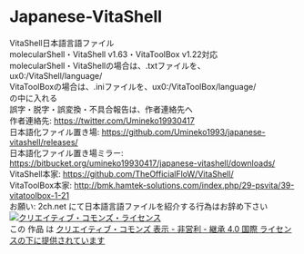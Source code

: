 # Japanese-VitaShell
VitaShell日本語言語ファイル<br />
molecularShell・VitaShell v1.63・VitaToolBox v1.22対応<br />
molecularShell・VitaShellの場合は、.txtファイルを、ux0:/VitaShell/language/<br />
VitaToolBoxの場合は、.iniファイルを、ux0:/VitaToolBox/language/<br />
の中に入れる<br />
誤字・脱字・誤変換・不具合報告は、作者連絡先へ<br />
作者連絡先: https://twitter.com/Umineko19930417<br />
日本語化ファイル置き場: https://github.com/Umineko1993/japanese-vitashell/releases/<br />
日本語化ファイル置き場ミラー: https://bitbucket.org/umineko19930417/japanese-vitashell/downloads/<br />
VitaShell本家: https://github.com/TheOfficialFloW/VitaShell/<br />
VitaToolBox本家: http://bmk.hamtek-solutions.com/index.php/29-psvita/39-vitatoolbox-1-21<br />
お願い: 2ch.net にて日本語言語ファイルを紹介する行為はお辞め下さい<br />
<a rel="license" href="http://creativecommons.org/licenses/by-nc-sa/4.0/"><img alt="クリエイティブ・コモンズ・ライセンス" style="border-width:0" src="https://i.creativecommons.org/l/by-nc-sa/4.0/88x31.png" /></a><br />
この 作品 は <a rel="license" href="http://creativecommons.org/licenses/by-nc-sa/4.0/">クリエイティブ・コモンズ 表示 - 非営利 - 継承 4.0 国際 ライセンスの下に提供されています</a><br />
